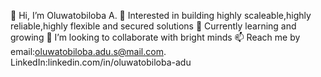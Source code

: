  👋 Hi, I’m Oluwatobiloba A.
 👀 Interested in building highly scaleable,highly reliable,highly flexible and secured solutions
🌱  Currently learning and growing
💞️  I’m looking to collaborate with bright minds
📫  Reach me by email:oluwatobiloba.adu.s@mail.com. LinkedIn:linkedin.com/in/oluwatobiloba-adu
